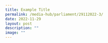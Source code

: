 ```yaml
---
title: Example Title
permalink: /media-hub/parliament/29112022-3/
date: 2022-11-29
layout: post
description: ""
image: ""
---
```

